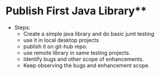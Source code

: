 # Publish First Java Library**
- Steps:
    - Create a simple java library and do basic junit testing
    - use it in local desktop projects
    - publish it on git-hub repo.
    - use remote library in same testing projects.
    - Identify bugs and other scope of enhancements.
    - Keep observing the bugs and enhancement scope.